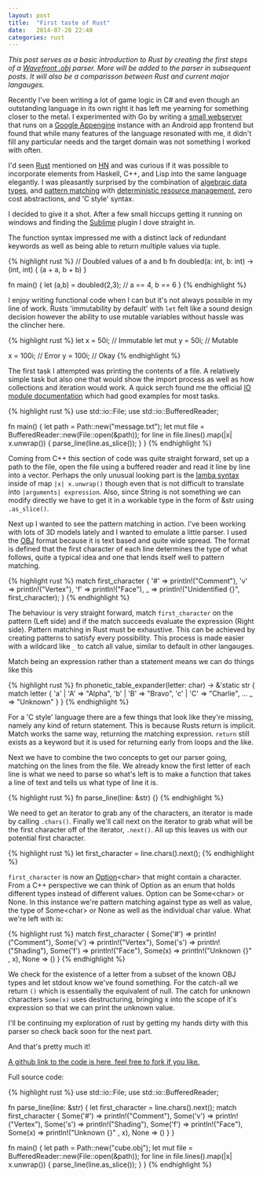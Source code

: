 ```yaml
---
layout: post
title:  "First taste of Rust"
date:   2014-07-28 22:40
categories: rust
---
```


<i>This post serves as a basic introduction to Rust by creating the first steps of a [Wavefront .obj](http://en.wikipedia.org/wiki/Wavefront_.obj_file) parser. More will be added to the parser in subsequent posts. It will also be a comparisson between Rust and current major langauges.</i>

Recently I've been writing a lot of game logic in C# and even though an outstanding language in its own right it has left me yearning for something closer to the metal. I experimented with Go by writing a [small webserver](https://github.com/PudgePacket/GoAppengineTesting) that runs on a [Google Appengine](https://cloud.google.com/products/app-engine/) instance with an Android app frontend but found that while many features of the language resonated with me, it didn't fill any particular needs and the target domain was not something I worked with often.

I'd seen [Rust](http://www.rust-lang.org/) mentioned on [HN](https://news.ycombinator.com) and was curious if it was possible to incorporate elements from Haskell, C++, and Lisp into the same language elegantly. I was pleasantly surprised by the combination of [algebraic data types](https://en.wikipedia.org/wiki/Algebraic_data_type), and [pattern matching](https://en.wikipedia.org/wiki/Pattern_matching) with [deterministic resource management](https://en.wikipedia.org/wiki/Resource_Acquisition_Is_Initialization), zero cost abstractions, and 'C style' syntax.

I decided to give it a shot. After a few small hiccups getting it running on windows and finding the [Sublime](https://www.sublimetext.com/) plugin I dove straight in.

The function syntax impressed me with a distinct lack of redundant keywords as well as being able to return multiple values via tuple.

{% highlight rust %}
// Doubled values of a and b
fn doubled(a: int, b: int) -> (int, int) {
    (a + a, b + b)
}

fn main() {
    let (a,b) = doubled(2,3);
    // a == 4, b == 6
}
{% endhighlight %}

I enjoy writing functional code when I can but it's not always possible in my line of work. Rusts 'immutability by default' with `let` felt like a sound design decision however the ability to use mutable variables without hassle was the clincher here.

{% highlight rust %}
let x = 50i; // Immutable
let mut y = 50i; // Mutable

x = 100i; // Error
y = 100i; // Okay
{% endhighlight %}

The first task I attempted was printing the contents of a file. A relatively simple task but also one that would show the import process as well as how collections and iteration would work. A quick serch found me the official [IO module documentation](http://doc.rust-lang.org/std/io/) which had good examples for most tasks.

{% highlight rust %}
use std::io::File;
use std::io::BufferedReader;

fn main() {
    let path = Path::new("message.txt");
    let mut file = BufferedReader::new(File::open(&path));
    for line in file.lines().map(|x| x.unwrap()) {
        parse_line(line.as_slice());
    }
}
{% endhighlight %}

Coming from C++ this section of code was quite straight forward, set up a path to the file, open the file using a buffered reader and read it line by line into a vector. Perhaps the only unusual looking part is the [lamba syntax](http://doc.rust-lang.org/rust.html#lambda-expressions) inside of map `|x| x.unwrap()` though even that is not difficult to translate into `|arguments| expression`. Also, since String is not something we can modify directly we have to get it in a workable type in the form of &str using `.as_slice()`.

Next up I wanted to see the pattern matching in action. I've been working with lots of 3D models lately and I wanted to emulate a little parser. I used the [OBJ](http://en.wikipedia.org/wiki/Wavefront_.obj_file) format because it is text based and quite wide spread. The format is defined that the first character of each line determines the type of what follows, quite a typical idea and one that lends itself well to pattern matching.

{% highlight rust %}
match first_character {
    '#' => println!("Comment"),
    'v' => println!("Vertex"),
    'f' => println!("Face"),
    _   => println!("Unidentified {}", first_character);
}
{% endhighlight %}

The behaviour is very straight forward, match `first_character` on the pattern (Left side) and if the match succeeds evaluate the expression (Right side). Pattern matching in Rust must be exhaustive. This can be achieved by creating patterns to satisfy every possibility. This process is made easier with a wildcard like `_` to catch all value, similar to default in other langauges.

Match being an expression rather than a statement means we can do things like this

{% highlight rust %}
fn phonetic_table_expander(letter: char) -> &'static str {
    match letter {
        'a' | 'A' => "Alpha", 
        'b' | 'B' => "Bravo",
        'c' | 'C' => "Charlie",
        ...
        _         => "Unknown"
    }
}
{% endhighlight %}

For a 'C style' language there are a few things that look like they're missing, namely any kind of return statement. This is because Rusts return is implicit. Match works the same way, returning the matching expression. `return` still exists as a keyword but it is used for returning early from loops and the like.

Next we have to combine the two concepts to get our parser going, matching on the lines from the file. We already know the first letter of each line is what we need to parse so what's left is to make a function that takes a line of text and tells us what type of line it is.


{% highlight rust %}
fn parse_line(line: &str) {}
{% endhighlight %}

We need to get an iterator to grab any of the characters, an iterator is made by calling `.chars()`. Finally we'll call next on the iterator to grab what will be the first character off of the iterator, `.next()`. All up this leaves us with our potential first character.

{% highlight rust %}
let first_character = line.chars().next();
{% endhighlight %}

`first_character` is now an [Option](http://doc.rust-lang.org/std/option/)\<char\> that might contain a character. From a C++ perspective we can think of Option as an enum that holds different types instead of different values. Option can be Some\<char\> or None. In this instance we're pattern matching against type as well as value, the type of Some\<char\> or None as well as the individual char value. What we're left with is:

{% highlight rust %}
match first_character {
    Some('#') => println!("Comment"),
    Some('v') => println!("Vertex"),
    Some('s') => println!("Shading"),
    Some('f') => println!("Face"),
    Some(x)   => println!("Unknown {}" , x),
    None      => ()
}
{% endhighlight %}

We check for the existence of a letter from a subset of the known OBJ types and let stdout know we've found something. For the catch-all we return `()` which is essentially the equivalent of null. The catch for unknown characters `Some(x)` uses destructuring, bringing x into the scope of it's expression so that we can print the unknown value.

I'll be continuing my exploration of rust by getting my hands dirty with this parser so check back soon for the next part.

And that's pretty much it!

[A github link to the code is here, feel free to fork if you like.](https://github.com/PudgePacket/Rusticle/tree/5081a02ca41f75da99daa25ae0927b55cc13605f)

Full source code:

{% highlight rust %}
use std::io::File;
use std::io::BufferedReader;

fn parse_line(line: &str) {
    let first_character = line.chars().next();
    match first_character {
        Some('#') => println!("Comment"),
        Some('v') => println!("Vertex"),
        Some('s') => println!("Shading"),
        Some('f') => println!("Face"),
        Some(x)   => println!("Unknown {}" , x),
        None      => ()
    }
}

fn main() {
    let path = Path::new("cube.obj");
    let mut file = BufferedReader::new(File::open(&path));
    for line in file.lines().map(|x| x.unwrap()) {
        parse_line(line.as_slice());
    }
}
{% endhighlight %}